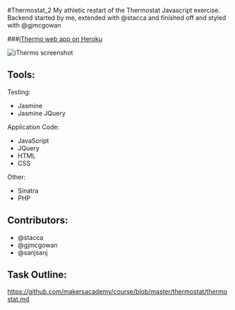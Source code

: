 #Thermostat_2
My athletic restart of the Thermostat Javascript exercise.  Backend started by me, extended with @stacca and finished off and styled with @gjmcgowan

###[iThermo web app on Heroku](http://ithermo.herokuapp.com)

![iThermo screenshot](http://sanjsanj.github.io/images/week6_ithermo.png)

Tools:
------
Testing:
- Jasmine
- Jasmine JQuery

Application Code:
- JavaScript
- JQuery
- HTML
- CSS

Other:
- Sinatra
- PHP

Contributors:
-------------
- @stacca
- @gjmcgowan
- @sanjsanj

Task Outline:
-------------
https://github.com/makersacademy/course/blob/master/thermostat/thermostat.md
